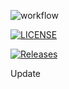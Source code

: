 ![workflow](https://github.com/DylanFdes/sem/actions/workflows/main.yml/badge.svg)

[![LICENSE](https://img.shields.io/github/license/DylanFdes/sem.svg?style=flat-square)](https://github.com/<github-username>/sem/blob/master/LICENSE)

[![Releases](https://img.shields.io/github/release/DylanFdes/sem/all.svg?style=flat-square)](https://github.com/<github-username>/sem/releases)


Update
